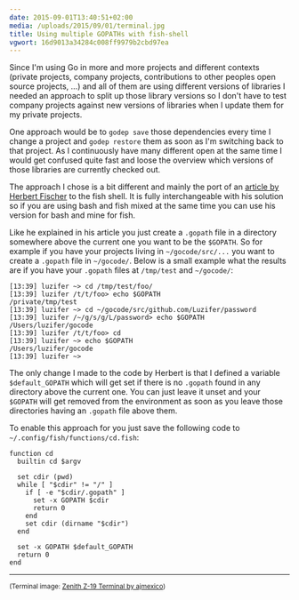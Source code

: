 ```yaml
---
date: 2015-09-01T13:40:51+02:00
media: /uploads/2015/09/01/terminal.jpg
title: Using multiple GOPATHs with fish-shell
vgwort: 16d9013a34284c008ff9979b2cbd97ea
---
```


Since I'm using Go in more and more projects and different contexts (private projects, company projects, contributions to other peoples open source projects, ...) and all of them are using different versions of libraries I needed an approach to split up those library versions so I don't have to test company projects against new versions of libraries when I update them for my private projects.

One approach would be to `godep save` those dependencies every time I change a project and `godep restore` them as soon as I'm switching back to that project. As I continuously have many different open at the same time I would get confused quite fast and loose the overview which versions of those libraries are currently checked out.

The approach I chose is a bit different and mainly the port of an [article by Herbert Fischer](http://hgfischer.org/article/managing-multiple-gopaths/) to the fish shell. It is fully interchangeable with his solution so if you are using bash and fish mixed at the same time you can use his version for bash and mine for fish.

Like he explained in his article you just create a `.gopath` file in a directory somewhere above the current one you want to be the `$GOPATH`. So for example if you have your projects living in `~/gocode/src/...` you want to create a `.gopath` file in `~/gocode/`. Below is a small example what the results are if you have your `.gopath` files at `/tmp/test` and `~/gocode/`:

```
[13:39] luzifer ~> cd /tmp/test/foo/
[13:39] luzifer /t/t/foo> echo $GOPATH
/private/tmp/test
[13:39] luzifer ~> cd ~/gocode/src/github.com/Luzifer/password
[13:39] luzifer /~/g/s/g/L/password> echo $GOPATH
/Users/luzifer/gocode
[13:39] luzifer /t/t/foo> cd
[13:39] luzifer ~> echo $GOPATH
/Users/luzifer/gocode
[13:39] luzifer ~>
```

The only change I made to the code by Herbert is that I defined a variable `$default_GOPATH` which will get set if there is no `.gopath` found in any directory above the current one. You can just leave it unset and your `$GOPATH` will get removed from the environment as soon as you leave those directories having an `.gopath` file above them.

To enable this approach for you just save the following code to `~/.config/fish/functions/cd.fish`:


```fish
function cd
  builtin cd $argv

  set cdir (pwd)
  while [ "$cdir" != "/" ]
    if [ -e "$cdir/.gopath" ]
      set -x GOPATH $cdir
      return 0
    end
    set cdir (dirname "$cdir")
  end

  set -x GOPATH $default_GOPATH
  return 0
end
```

----

<small>(Terminal image: [Zenith Z-19 Terminal by ajmexico](https://www.flickr.com/photos/ajmexico/3281139507))</small>
